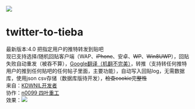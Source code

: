![](https://kdwnil.ml/favicon.ico)
# twitter-to-tieba
最新版本:4.0
把指定用户的推特转发到贴吧<br />
现已支持选择/随机回贴客户端（WAP、<del>iPhone</del>、安卓、<del>WP</del>、<del>Win8UWP</del>），回贴失败自动重发（被吞不算），[Google翻译（机翻不完美）](https://github.com/statickidz/php-google-translate-free)，转推（支持转任何推特用户的推到任何贴吧的任何帖子里面，主要功能），自动写入回贴log，无需数据库，使用json csv存储（数据库版待开发），<del>检查cookie完整性</del><br />
来自：[KDWNIL开发者](https://kdwnil.ml)<br />
协作：[n0099 四叶重工](https://n0099.cf)<br />
效果：![](https://github.com/yaoyichi2011/kdwnilpic/blob/master/twtotb1.png)
